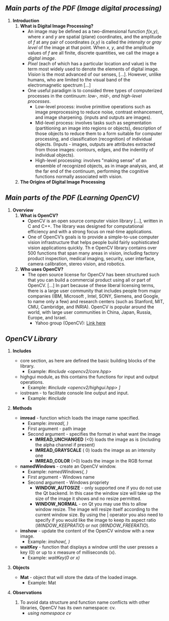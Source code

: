 ## *Main parts of the PDF (Image digital processing)*
1. **Introduction**
    1. **What is Digital Image Processing?**
        * An image may be defined as a two-dimensional function *f(x,y)*, where *x* and *y* are spatial (plane) coordinates, and the amplitude of *f* at any pair of coordinates *(x,y)* is called the *intensity* or *gray level* of the image at that point. When *x, y*, and the amplitude values of *f* are all finite, discrete quantities, we call the image a *digital image*.
        * *Pixel* (each of which has a particular location and value) is the term most widely used to denote the elements of digital image.
        *Vision* is the most advanced of our senses, [...]. However, unlike humans, who are limited to the visual band of the electromagnetic spectrum [...]
        * One useful paradigm is to consided three types of computerized processes in the continuum: *low-, mid-, and high-level processes*.
	        * Low-level process: involve primitive operations such as image preprocessing to reduce noise, contrast enhancement, and image sharpening. (inputs and outputs are images).
	        * Mid-level process: involves tasks such as segmentation (partitioning an image into regions or objects), description of those objects to reduce them to a form suitable for computer processing, and classification (recognition) of individual objects. (Inputs - images, outputs are attributes extracted from those images: contours, edges, and the indentity of individual objects).
	        * High-level processing: involves "making sense" of an ensemble of recognized objects, as in image analysis, and, at the far end of the continuum, performing the cognitive functions normally associated with vision.
	2. **The Origins of Digital Image Processing**

## *Main parts of the PDF (Learning OpenCV)*
1. **Overview**
	1. **What is OpenCV?**
        * OpenCV is an open source computer vision library [...], written in C and C++. The library was designed for computational efficiency and with a strong focus on real-time applications.
        * One of OpenCV’s goals is to provide a simple-to-use computer vision infrastructure that helps people build fairly sophisticated vision applications quickly. Th e OpenCV library contains over 500 functions that span many areas in vision, including factory product inspection, medical imaging, security, user interface, camera calibration, stereo vision, and robotics.
	2. **Who uses OpenCV?**
        * The open source license for OpenCV has been structured such that you can build a commercial product using all or part of OpenCV. [...] In part because of these liberal licensing terms, there is a large user community that includes people from major companies (IBM, Microsoft , Intel, SONY, Siemens, and Google, to name only a few) and research centers (such as Stanford, MIT, CMU, Cambridge, and INRIA). OpenCV is popular around the world, with large user communities in China, Japan, Russia, Europe, and Israel.
            * Yahoo group (OpenCV): [Link here](http://groups.yahoo.com/group/OpenCV)

## *OpenCV Library*
1. **Includes**
    * core section, as here are defined the basic building blocks of the library.
        * Example: *#include <opencv2/core.hpp>*
    * highgui module, as this contains the functions for input and output operations.
        * Example: *#include <opencv2/highgui.hpp> ]*
    * iostream - to facilitate console line output and input.
        * Example: *#include <iostream>*

2. **Methods**
    * **imread** - function which loads the image name specified.
        * Example:  *imread(<path image>, <format image>)*
        * First argument - path image
        * Second argument - specifies the format in what want the image
            * **IMREAD_UNCHANGED** (<0) loads the image as is (including the alpha channel if present)
            * **IMREAD_GRAYSCALE** ( 0) loads the image as an intensity one
            * **IMREAD_COLOR** (>0) loads the image in the RGB format
    * **namedWindows** - create an OpenCV window.
        * Example: *namedWindows(<windows name>, <windows propriety>)*
        * First argument - Windows name
        * Second argument - Windows propriety
            * **WINDOW_AUTOSIZE** - only supported one if you do not use the Qt backend. In this case the window size will take up the size of the image it shows and no resize permitted.
            * **WINDOW_NORMAL** - on Qt you may use this to allow window resize. The image will resize itself according to the current window size. By using the | operator you also need to specify if you would like the image to keep its aspect ratio (*WINDOW_KEEPRATIO*) or not (*WINDOW_FREERATIO*).
    * **imshow** - update the content of the OpenCV window with a new image.
        * Example: *imshow(<windows name>, <image>)*
    * **waitKey** - function that displays a window until the user presses a key (0) or up to x measure of milliseconds (x).
        * Example: *waitKey(0 or x)*

3. **Objects**
    * **Mat** - object that will store the data of the loaded image.
        * Example: Mat <variable name>

4. **Observations**
    1. To avoid data structure and function name conflicts with other libraries, OpenCV has its own namespace: cv.
        * *using namespace cv*